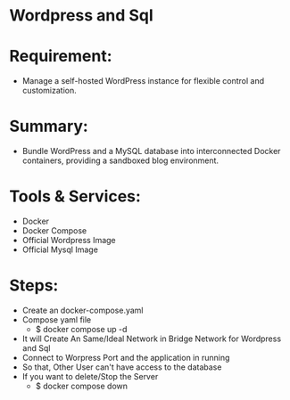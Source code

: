# Wordpress and Sql
 
# Requirement:
- Manage a self-hosted WordPress instance for flexible control and customization.
# Summary: 
- Bundle WordPress and a MySQL database into interconnected Docker containers, providing a sandboxed blog environment.
# Tools & Services:
- Docker
- Docker Compose
- Official Wordpress Image
- Official Mysql Image
# Steps:
- Create an docker-compose.yaml
- Compose yaml file
  - $ docker compose up -d
- It will Create An Same/Ideal  Network in Bridge Network  for Wordpress and Sql
- Connect to Worpress Port and the application in running 
- So that, Other User can't have access to the database
- If you want to delete/Stop the Server
   - $ docker compose down

